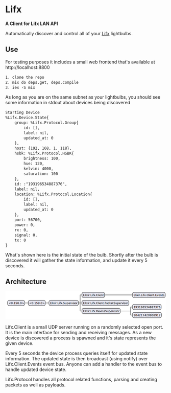 # Lifx

**A Client for Lifx LAN API**

Automatically discover and control all of your [Lifx](http://lifx.com) lightbulbs.

## Use

For testing purposes it includes a small web frontend that's available at http://localhost:8800

    1. clone the repo
    2. mix do deps.get, deps.compile
    3. iex -S mix

As long as you are on the same subnet as your lightbulbs, you should see some information in stdout about devices being discovered

    Starting Device
    %Lifx.Device.State{
        group: %Lifx.Protocol.Group{
            id: [],
            label: nil,
            updated_at: 0
        },
        host: {192, 168, 1, 118},
        hsbk: %Lifx.Protocol.HSBK{
            brightness: 100,
            hue: 120,
            kelvin: 4000,
            saturation: 100
        },
        id: :"193196534887376",
        label: nil,
        location: %Lifx.Protocol.Location{
            id: [],
            label: nil,
            updated_at: 0
        },
        port: 56700,
        power: 0,
        rx: 0,
        signal: 0,
        tx: 0
    }

What's shown here is the initial state of the bulb. Shortly after the bulb is discovered it will gather the state information, and update it every 5 seconds.

## Architecture

![Architecture Image](./images/lifx_architecture.png)

Lifx.Client is a small UDP server running on a randomly selected open port. It is the main interface for sending and receiving messages. As a new device is discovered a process is spawned and it's state represents the given device.

Every 5 seconds the device process queries itself for updated state information. The updated state is then broadcast (using notify) over Lifx.Client.Events event bus. Anyone can add a handler to the event bus to handle updated device state.

Lifx.Protocol handles all protocol related functions, parsing and creating packets as well as payloads.
